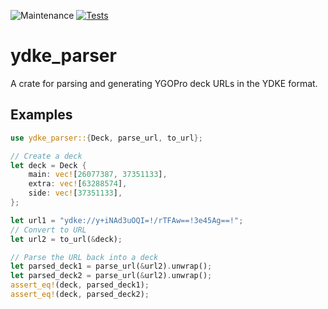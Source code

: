 ![Maintenance](https://img.shields.io/badge/maintenance-activly--developed-brightgreen.svg)
[![Tests](https://img.shields.io/github/actions/workflow/status/Satellaa/ydke_parser/miri.yml)](https://github.com/Satellaa/ydke_parser/actions)

# ydke_parser

A crate for parsing and generating YGOPro deck URLs in the YDKE format.

## Examples

```rust
use ydke_parser::{Deck, parse_url, to_url};

// Create a deck
let deck = Deck {
    main: vec![26077387, 37351133],
    extra: vec![63288574],
    side: vec![37351133],
};

let url1 = "ydke://y+iNAd3uOQI=!/rTFAw==!3e45Ag==!";
// Convert to URL
let url2 = to_url(&deck);

// Parse the URL back into a deck
let parsed_deck1 = parse_url(&url2).unwrap();
let parsed_deck2 = parse_url(&url2).unwrap();
assert_eq!(deck, parsed_deck1);
assert_eq!(deck, parsed_deck2);
```

